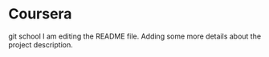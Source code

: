 # Coursera
git school
I am editing the README file. Adding some more details about the project description.
